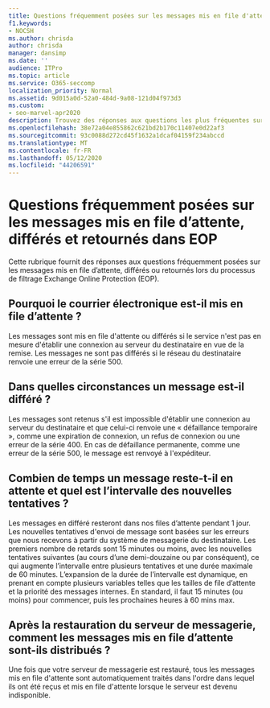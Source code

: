 ```yaml
---
title: Questions fréquemment posées sur les messages mis en file d'attente, différés et retournés dans EOP
f1.keywords:
- NOCSH
ms.author: chrisda
author: chrisda
manager: dansimp
ms.date: ''
audience: ITPro
ms.topic: article
ms.service: O365-seccomp
localization_priority: Normal
ms.assetid: 9d015a0d-52a0-484d-9a08-121d04f973d3
ms.custom:
- seo-marvel-apr2020
description: Trouvez des réponses aux questions les plus fréquentes sur les messages qui ont été mis en file d’attente, différés ou retournés lors du processus de filtrage Exchange Online Protection (EOP).
ms.openlocfilehash: 38e72a04e855862c621bd2b170c11407e0d22af3
ms.sourcegitcommit: 93c0088d272cd45f1632a1dcaf04159f234abccd
ms.translationtype: MT
ms.contentlocale: fr-FR
ms.lasthandoff: 05/12/2020
ms.locfileid: "44206591"
---
```

# <a name="eop-queued-deferred-and-bounced-messages-faq"></a>Questions fréquemment posées sur les messages mis en file d’attente, différés et retournés dans EOP

Cette rubrique fournit des réponses aux questions fréquemment posées sur les messages mis en file d’attente, différés ou retournés lors du processus de filtrage Exchange Online Protection (EOP).

## <a name="why-is-mail-queuing"></a>Pourquoi le courrier électronique est-il mis en file d’attente ?

Les messages sont mis en file d'attente ou différés si le service n'est pas en mesure d'établir une connexion au serveur du destinataire en vue de la remise. Les messages ne sont pas différés si le réseau du destinataire renvoie une erreur de la série 500.

## <a name="how-does-a-message-become-deferred"></a>Dans quelles circonstances un message est-il différé ?

Les messages sont retenus s'il est impossible d'établir une connexion au serveur du destinataire et que celui-ci renvoie une « défaillance temporaire », comme une expiration de connexion, un refus de connexion ou une erreur de la série 400. En cas de défaillance permanente, comme une erreur de la série 500, le message est renvoyé à l'expéditeur.

## <a name="how-long-does-a-message-remain-in-deferral-and-what-is-the-retry-interval"></a>Combien de temps un message reste-t-il en attente et quel est l’intervalle des nouvelles tentatives ?

Les messages en différé resteront dans nos files d’attente pendant 1 jour. Les nouvelles tentatives d'envoi de message sont basées sur les erreurs que nous recevons à partir du système de messagerie du destinataire. Les premiers nombre de retards sont 15 minutes ou moins, avec les nouvelles tentatives suivantes (au cours d’une demi-douzaine ou par conséquent), ce qui augmente l’intervalle entre plusieurs tentatives et une durée maximale de 60 minutes. L’expansion de la durée de l’intervalle est dynamique, en prenant en compte plusieurs variables telles que les tailles de file d’attente et la priorité des messages internes. En standard, il faut 15 minutes (ou moins) pour commencer, puis les prochaines heures à 60 mins max.

## <a name="after-your-email-server-is-restored-how-are-queued-messages-distributed"></a>Après la restauration du serveur de messagerie, comment les messages mis en file d’attente sont-ils distribués ?

Une fois que votre serveur de messagerie est restauré, tous les messages mis en file d'attente sont automatiquement traités dans l'ordre dans lequel ils ont été reçus et mis en file d'attente lorsque le serveur est devenu indisponible.
